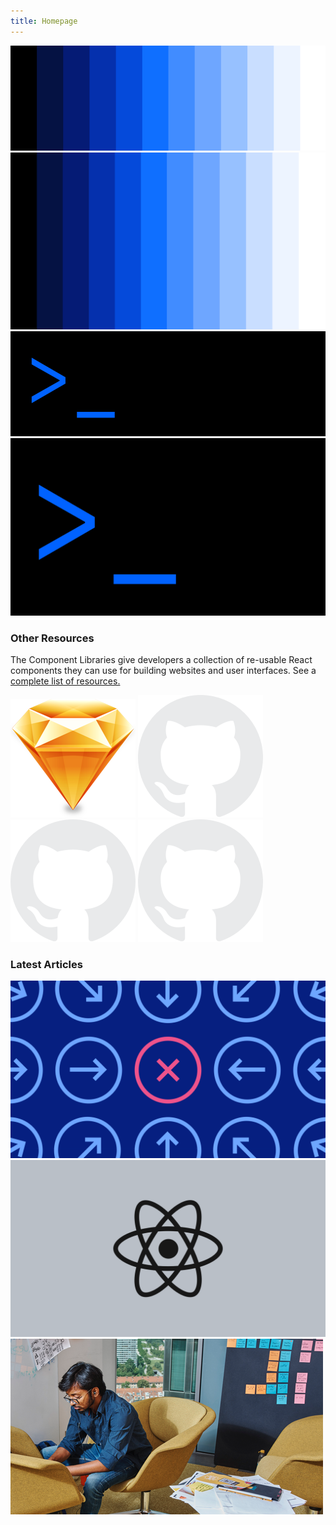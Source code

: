 ```yaml
---
title: Homepage
---
```


<FeatureTile
    href="/getting-started/designers"
    label="Start"
    title="Designing"
    margin="true"
    className="feature-tile--desktop">
  <img src="homepage/images/getting-started-designers.png" alt="Get started for designers" />
</FeatureTile>
<FeatureTile
    href="/getting-started/designers"
    label="Start"
    title="Designing"
    margin="true"
    className="feature-tile--mobile">
<img src="homepage/images/getting-started-designers-mobile.png" alt="Get started for developers" />
</FeatureTile>
<FeatureTile
    href="/getting-started/developers"
    label="Start"
    title="Developing"
    className="feature-tile--desktop">
<img src="homepage/images/getting-started-developers.png" alt="Get started for developers" />
</FeatureTile>
<FeatureTile
    href="/getting-started/developers"
    label="Start"
    title="Developing"
    className="feature-tile--mobile">
<img src="homepage/images/getting-started-developers-mobile.png" alt="Get started for developers" />
</FeatureTile>

### Other Resources

The Component Libraries give developers a collection of re-usable React components they can use for building websites and user interfaces. See a [complete list of resources.](/resources)

<GridWrapper className="tile--resource--no-margin" col_lg="8" flex="true" bleed="true">
<ClickableTile
    dark="true"
    title="Carbon Design Kit"
    href="https://github.com/ibm/carbon-design-kit"
    type="resource">
    <img src="resources/images/sketch-icon.png" alt="Carbon Design Kit" />
  </ClickableTile>
  <ClickableTile
    dark="true"
    title="Carbon Components"
    href="https://github.com/ibm/carbon-components"
    type="resource">
    <img
      src="resources/images/github-icon-inverted.png"
      alt="Carbon Component Library"
    />
  </ClickableTile>
  <ClickableTile
    dark="true"
    title="Carbon Components React"
    href="https://github.com/ibm/carbon-components-react"
    type="resource">
    <img
      src="resources/images/github-icon-inverted.png"
      alt="Carbon Components React"
    />
  </ClickableTile>
  <ClickableTile
    dark="true"
    title="Carbon Components Angular"
    href="https://github.com/ibm/carbon-components-angular"
    type="resource">
    <img
      src="resources/images/github-icon-inverted.png"
      alt="Carbon Components Angular"
    />
  </ClickableTile>
</GridWrapper>

### Latest Articles

<GridWrapper flex="true" bleed="true">
  <ClickableTile
    dark="true"
    type="article"
    title="What to expect in Carbon 10"
    author="Robin Cannon"
    date="December 10, 2018"
    href="https://medium.com/carbondesign/what-to-expect-in-carbon-10-5af1bd6e25f6"
    >
    <img src="resources/images/homepage_01.png" alt="What to expect in Carbon 10" />
</ClickableTile>
<ClickableTile
    dark="true"
    type="article"
    title="Up & Running with Carbon React in less than 5 minutes"
    author="Josh Black"
    date="October 19, 2018"
    href="https://medium.com/carbondesign/up-running-with-carbon-react-in-less-than-5-minutes-25d43cca059e"
    >
    <img src="resources/images/homepage_02.png" alt="Up & Running with Carbon React in less than 5 minutes" />
</ClickableTile>
<ClickableTile
    dark="true"
    type="article"
    title="Hacktoberfest with Carbon"
    author="Josh Black"
    date="October 16, 2018"
    href="https://medium.com/carbondesign/hacktoberfest-with-carbon-95c48943f586"
    >
    <img src="resources/images/Article_03.png" alt="Hacktoberfest with Carbon" />
</ClickableTile>
</GridWrapper>

